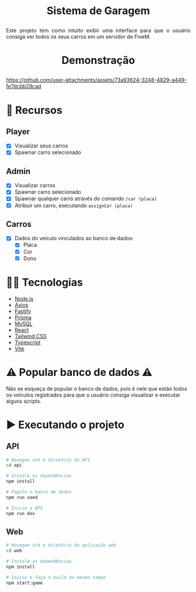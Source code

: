 # <p align="center">Sistema de Garagem</p>

<p align="justify">Este projeto tem como intuito exibir uma interface para que o usuário consiga ver todos os seus carros em um servidor de FiveM.</p>

# <p align="center">Demonstração</p>
https://github.com/user-attachments/assets/73a93624-3248-4829-a449-fe7dcbb29cad

# :pushpin: Recursos

## Player
- [x] Visualizar seus carros
- [x] Spawnar carro selecionado

## Admin
- [x] Visualizar carros
- [x] Spawnar carro selecionado
- [x] Spawnar qualquer carro através do comando `/car (placa)`
- [x] Atribuir um carro, executando `assignCar (placa)`

## Carros
- [x] Dados do veículo vinculados ao banco de dados:
    - [x] Placa
    - [x] Cor
    - [x] Dono

# 👨‍💻 Tecnologias

- [Node.js](https://nodejs.org/en/)
- [Axios](https://axios-http.com/docs/intro)
- [Fastify](https://fastify.dev/)
- [Prisma](https://www.prisma.io/)
- [MySQL](https://www.mysql.com/)
- [React](https://pt-br.reactjs.org/)
- [Tailwind CSS](https://tailwindcss.com/)
- [Typescript](https://www.typescriptlang.org/)
- [Vite](https://vitejs.dev/)

# ⚠️ Popular banco de dados ⚠️

Não se esqueça de popular o banco de dados, pois é nele que estão todos os veículos registrados para que o usuário consiga visualizar e executar alguns scripts.

# ▶️ Executando o projeto

## API
```bash
# Navegue até o diretório da API
cd api

# Instale as dependências
npm install

# Popule o banco de dados
npm run seed

# Inicie a API
npm run dev
```

## Web
```bash
# Navegue até o diretório da aplicação web
cd web

# Instale as dependências
npm install

# Inicie e faça o build ao mesmo tempo
npm start:game
```